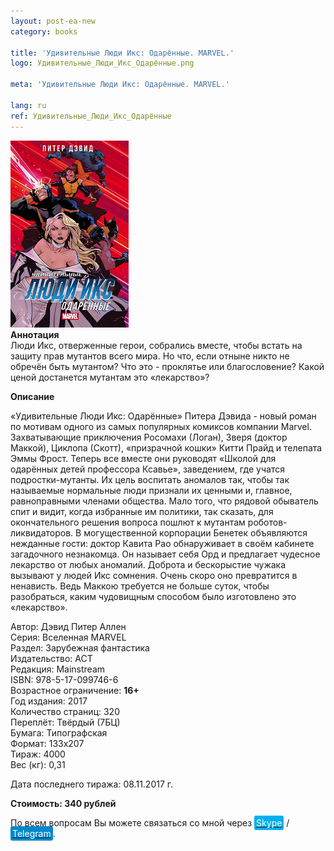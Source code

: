 ```yaml
---
layout: post-ea-new
category: books

title: 'Удивительные Люди Икс: Одарённые. MARVEL.'
logo: Удивительные_Люди_Икс_Одарённые.png

meta: 'Удивительные Люди Икс: Одарённые. MARVEL.'

lang: ru
ref: Удивительные_Люди_Икс_Одарённые
---
```


<a data-fancybox="gallery" href="/img/books/Удивительные_Люди_Икс_Одарённые.png"><img src="/img/books/Удивительные_Люди_Икс_Одарённые.png" alt=""></a>  
**Аннотация**  
Люди Икс, отверженные герои, собрались вместе, чтобы встать на защиту прав мутантов всего мира. Но что, если отныне никто не обречён быть мутантом? Что это - проклятье или благословение? Какой ценой достанется мутантам это «лекарство»?

**Описание**

«Удивительные Люди Икс: Одарённые» Питера Дэвида - новый роман по мотивам одного из самых популярных комиксов компании Marvel. Захватывающие приключения Росомахи (Логан), Зверя (доктор Маккой), Циклопа (Скотт), «призрачной кошки» Китти Прайд и телепата Эммы Фрост. Теперь все вместе они руководят «Школой для одарённых детей профессора Ксавье», заведением, где учатся подростки-мутанты. Их цель воспитать аномалов так, чтобы так называемые нормальные люди признали их ценными и, главное, равноправными членами общества. Мало того, что рядовой обыватель спит и видит, когда избранные им политики, так сказать, для окончательного решения вопроса пошлют к мутантам роботов-ликвидаторов. В могущественной корпорации Бенетек объявляются нежданные гости: доктор Кавита Рао обнаруживает в своём кабинете загадочного незнакомца. Он называет себя Орд и предлагает чудесное лекарство от любых аномалий. Доброта и бескорыстие чужака вызывают у людей Икс сомнения. Очень скоро оно превратится в ненависть. Ведь Маккою требуется не больше суток, чтобы разобраться, каким чудовищным способом было изготовлено это «лекарство».

Автор: Дэвид Питер Аллен  
Серия: Вселенная MARVEL  
Раздел: Зарубежная фантастика  
Издательство: АСТ  
Редакция: Mainstream  
ISBN: 978-5-17-099746-6  
Возрастное ограничение: **16+**  
Год издания: 2017  
Количество страниц: 320  
Переплёт: Твёрдый  (7БЦ)  
Бумага: Типографская  
Формат: 133х207  
Тираж: 4000  
Вес (кг): 0,31

Дата последнего тиража:	08.11.2017 г.

**Стоимость: 340 рублей**

По всем вопросам Вы можете связаться со мной через <a href="skype:chutkoy89?call" target="_blank"><span style="background-color:#00aff0; color:white; padding:3px; border-radius: 3px">Skype</span></a> / <a href="https://t.me/chutkoy" target="_blank"><span style="background-color:#0088cc; color:white; padding:3px; border-radius: 3px">Telegram</span></a>.